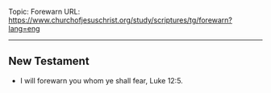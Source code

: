 Topic: Forewarn
URL: https://www.churchofjesuschrist.org/study/scriptures/tg/forewarn?lang=eng

---

## New Testament

- I will forewarn you whom ye shall fear, Luke 12:5.

